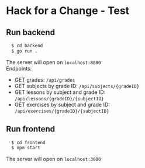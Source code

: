 # Hack for a Change - Test

## Run backend
```bash
  $ cd backend
  $ go run .
```

The server will open on ```localhost:8080``` <br>
Endpoints:
- GET grades: ```/api/grades```
- GET subjects by grade ID: ```/api/subjects/{gradeID}```
- GET lessons by subject and grade ID: ```/api/lessons/{gradeID}/{subjectID}```
- GET exercises by subject and grade ID: ```/api/exercises/{gradeID}/{subjectID}```

## Run frontend
```bash
  $ cd frontend
  $ npm start
```
The server will open on ```localhost:3000``` <br>
